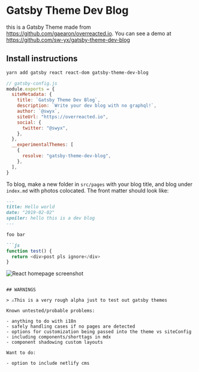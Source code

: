 # Gatsby Theme Dev Blog

this is a Gatsby Theme made from https://github.com/gaearon/overreacted.io. You can see a demo at https://github.com/sw-yx/gatsby-theme-dev-blog

## Install instructions

```bash
yarn add gatsby react react-dom gatsby-theme-dev-blog
```

```js
// gatsby-config.js
module.exports = {
  siteMetadata: {
    title: `Gatsby Theme Dev Blog`,
    description: `Write your dev blog with no graphql!`,
    author: `@swyx`,
    siteUrl: "https://overreacted.io",
    social: {
      twitter: "@swyx",
    },
  },
  __experimentalThemes: [
    {
      resolve: "gatsby-theme-dev-blog",
    },
  ],
}
```

To blog, make a new folder in `src/pages` with your blog title, and blog under `index.md` with photos colocated. The front matter should look like:

```md
---
title: Hello world
date: "2019-02-02"
spoiler: hello this is a dev blog
---

foo bar

```js
function test() {
  return <div>post pls ignore</div>
}
```

![React homepage screenshot](./react.png)
```

## WARNINGS

> ⚠️This is a very rough alpha just to test out gatsby themes

Known untested/probable problems:

- anything to do with i18n
- safely handling cases if no pages are detected
- options for customization being passed into the theme vs siteConfig
- including components/shorttags in mdx
- component shadowing custom layouts

Want to do:

- option to include netlify cms
